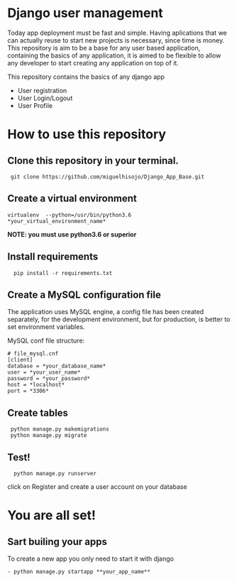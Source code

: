# Django user management

Today app deployment must be fast and simple. Having aplications that we can actually reuse to start new projects is necessary, since time is money.
This repository is aim to be a base for any user based application, containing the basics of any application, it is aimed to be flexible to
allow any developer to start creating any application on top of it.

This repository contains the basics of any django app
  - User registration
  - User Login/Logout
  - User Profile
  
 # How to use this repository 

## Clone this repository in your terminal.

```
 git clone https://github.com/miguelhisojo/Django_App_Base.git
 ```

## Create a virtual environment
```
virtualenv  --python=/usr/bin/python3.6 *your_virtual_environment_name* 
  ```
  **NOTE: you must use python3.6 or superior**
 
## Install requirements
```
  pip install -r requirements.txt
```
## Create a MySQL configuration file
  
 The application uses MySQL engine, a config file has been created separately, for the development environment, but for production,
 is better to set environment variables.
 
 
 MySQL conf file structure:
 ``` 
# file_mysql.cnf  
[client]
database = *your_database_name*
user = *your_user_name*
password = *your_password*
host = *localhost*
port = *3306*
```
## Create tables
```
 python manage.py makemigrations
 python manage.py migrate
```
## Test!
```
  python manage.py runserver
```  
  click on Register and create a user account on your database



# You are all set!

## Sart builing your apps

To create a new app you only need to start it with django
```
- python manage.py startapp **your_app_name**
```

